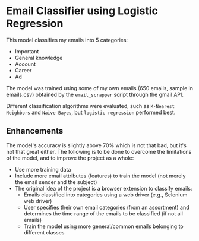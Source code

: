 # Email Classifier using Logistic Regression
This model classifies my emails into 5 categories: 
- Important
- General knowledge
- Account
- Career
- Ad

The model was trained using some of my own emails (650 emails, sample in emails.csv) obtained by the `email_scrapper` script through the gmail API. 

Different classification algorithms were evaluated, such as `K-Nearest Neighbors` and `Naive Bayes`, but `logistic regression` performed best.

## Enhancements
The model's accuracy is slightly above 70% which is not that bad, but it's not that great either. The following is to be done to overcome the limitations of the model, and to improve the project as a whole:
    
- Use more training data
- Include more email attributes (features) to train the model (not merely the email sender and the subject)
- The original idea of the project is a browser extension to classify emails:
    - Emails classified into categories using a web driver (e.g., Selenium web driver)
    - User specifies their own email categories (from an assortment) and determines the time range of the emails to be classified (if not all emails)
    - Train the model using more general/common emails belonging to different classes